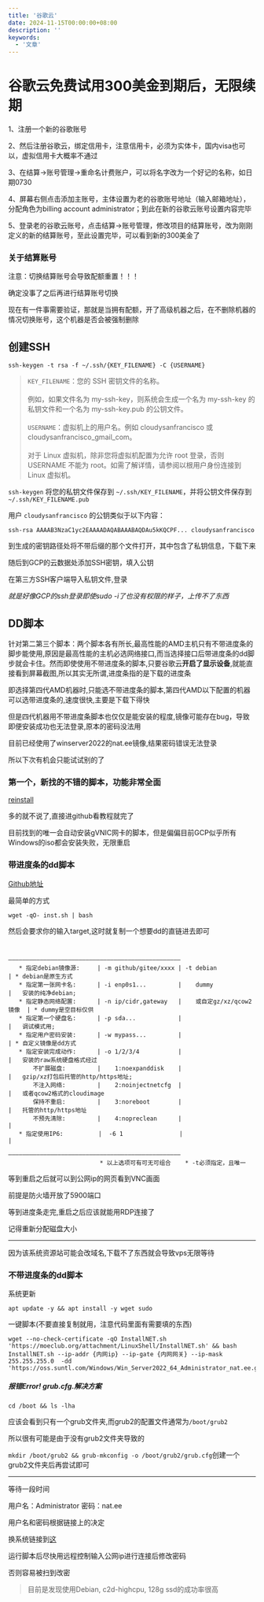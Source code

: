 ```yaml
---
title: '谷歌云'
date: 2024-11-15T00:00:00+08:00
description: ''
keywords:
  - '文章'
---
```


<!--more-->

# 谷歌云免费试用300美金到期后，无限续期

1、注册一个新的谷歌账号

2、然后注册谷歌云，绑定信用卡，注意信用卡，必须为实体卡，国内visa也可以，虚拟信用卡大概率不通过

3、在结算->账号管理->重命名计费账户，可以将名字改为一个好记的名称，如日期0730

4、屏幕右侧点击添加主账号，主体设置为老的谷歌账号地址（输入邮箱地址），分配角色为billing account administrator；到此在新的谷歌云账号设置内容完毕

5、登录老的谷歌云账号，点击结算->账号管理，修改项目的结算账号，改为刚刚定义的新的结算账号，至此设置完毕，可以看到新的300美金了

### 关于结算账号

注意：切换结算账号会导致配额重置！！！

确定没事了之后再进行结算账号切换

现在有一件事需要验证，那就是当拥有配额，开了高级机器之后，在不删除机器的情况切换账号，这个机器是否会被强制删除

## 创建SSH

```
ssh-keygen -t rsa -f ~/.ssh/{KEY_FILENAME} -C {USERNAME}
```

> `KEY_FILENAME`：您的 SSH 密钥文件的名称。<br><br>例如，如果文件名为 my-ssh-key，则系统会生成一个名为 my-ssh-key 的私钥文件和一个名为 my-ssh-key.pub 的公钥文件。<br><br>`USERNAME`：虚拟机上的用户名。例如 cloudysanfrancisco 或 cloudysanfrancisco_gmail_com。<br><br>对于 Linux 虚拟机，除非您将虚拟机配置为允许 root 登录，否则 USERNAME 不能为 root。如需了解详情，请参阅以根用户身份连接到 Linux 虚拟机。

`ssh-keygen` 将您的私钥文件保存到 `~/.ssh/KEY_FILENAME`，并将公钥文件保存到 `~/.ssh/KEY_FILENAME.pub`

用户 `cloudysanfrancisco` 的公钥类似于以下内容：

```
ssh-rsa AAAAB3NzaC1yc2EAAAADAQABAAABAQDAu5kKQCPF... cloudysanfrancisco
```

到生成的密钥路径处将不带后缀的那个文件打开，其中包含了私钥信息，下载下来

随后到GCP的云数据处添加SSH密钥，填入公钥

在第三方SSH客户端导入私钥文件,登录

*就是好像GCP的ssh登录即使sudo -i了也没有权限的样子，上传不了东西*

## DD脚本

针对第二第三个脚本：两个脚本各有所长,最高性能的AMD主机只有不带进度条的脚步能使用,原因是最高性能的主机必选网络接口,而当选择接口后带进度条的dd脚步就会卡住。然而即使使用不带进度条的脚本,只要谷歌云**开启了显示设备**,就能直接看到屏幕截图,所以其实无所谓,进度条指的是下载的进度条

即选择第四代AMD机器时,只能选不带进度条的脚本,第四代AMD以下配置的机器可以选带进度条的,速度很快,主要是下载下得快

但是四代机器用不带进度条脚本也仅仅是能安装的程度,镜像可能存在bug，导致即便安装成功也无法登录,原本的密码没法用

目前已经使用了winserver2022的nat.ee镜像,结果密码错误无法登录

所以下次有机会只能试试别的了

### 第一个，新找的不错的脚本，功能非常全面

[reinstall](https://github.com/bin456789/reinstall)

多的就不说了,直接进github看教程就完了

目前找到的唯一会自动安装gVNIC网卡的脚本，但是偏偏目前GCP似乎所有Windows的iso都会安装失败，无限重启

### 带进度条的dd脚本

[Github地址](https://github.com/minlearn/inst)

最简单的方式

```
wget -qO- inst.sh | bash
```

然后会要求你的输入target,这时就复制一个想要dd的直链进去即可

```

                          —————————————————————————————————————————————————
   * 指定debian镜像源:     | -m github/gitee/xxxx | -t debian               | * debian是原生方式
   * 指定第一张网卡名:      | -i enp0s1...         |    dummy                |   安装的纯净debian;
   * 指定静态网络配置:      | -n ip/cidr,gateway   |    或自定gz/xz/qcow2镜像  | * dummy是空目标仅供
   * 指定第一个硬盘名:      | -p sda...            |                         |   调试模式用;
   * 指定用户密码安装:      | -w mypass...         |                         | * 自定义镜像是dd方式
   * 指定安装完成动作:      | -o 1/2/3/4           |                         |   安装的raw系统硬盘格式经过
       不扩展磁盘:         |    1:noexpanddisk    |                         |   gzip/xz打包后托管的http/https地址;
       不注入网络:         |    2:noinjectnetcfg  |                         |   或者qcow2格式的cloudimage
       保持不重启:         |    3:noreboot        |                         |   托管的http/https地址
       不预先清除:         |    4:nopreclean      |                         |  
   * 指定使用IP6:          |  -6 1                |                         |
                          —————————————————————————————————————————————————                                             
                          * 以上选项可有可无可组合    * -t必须指定，且唯一
```

等到重启之后就可以到公网ip的网页看到VNC画面

前提是防火墙开放了5900端口

等到进度条走完,重启之后应该就能用RDP连接了

记得重新分配磁盘大小

---

因为该系统资源站可能会改域名,下载不了东西就会导致vps无限等待

### 不带进度条的dd脚本

系统更新

```
apt update -y && apt install -y wget sudo
```

一键脚本(不要直接复制就用，注意代码里面有需要填的东西)

```
wget --no-check-certificate -qO InstallNET.sh 'https://moeclub.org/attachment/LinuxShell/InstallNET.sh' && bash InstallNET.sh --ip-addr {内网ip} --ip-gate {内网网关} --ip-mask 255.255.255.0  -dd 'https://oss.suntl.com/Windows/Win_Server2022_64_Administrator_nat.ee.gz'
```

##### 报错Error! grub.cfg.解决方案

`cd /boot && ls -lha`

应该会看到只有一个grub文件夹,而grub2的配置文件通常为`/boot/grub2`

所以很有可能是由于没有grub2文件夹导致的

`mkdir /boot/grub2 && grub-mkconfig -o /boot/grub2/grub.cfg`创建一个grub2文件夹后再尝试即可

---

等待一段时间

用户名：Administrator
密码：nat.ee

用户名和密码根据链接上的决定

换系统链接到[这](http://oss.suntl.com/?Windows)

运行脚本后尽快用远程控制输入公网ip进行连接后修改密码

否则容易被扫到改密

> 目前是发现使用Debian, c2d-highcpu, 128g ssd的成功率很高
